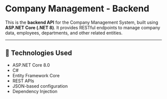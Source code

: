 # Company Management - Backend

This is the **backend API** for the Company Management System, built using **ASP.NET Core (.NET 8)**. It provides RESTful endpoints to manage company data, employees, departments, and other related entities.

---

## 🔧 Technologies Used

- ASP.NET Core 8.0
- C#
- Entity Framework Core
- REST APIs
- JSON-based configuration
- Dependency Injection


